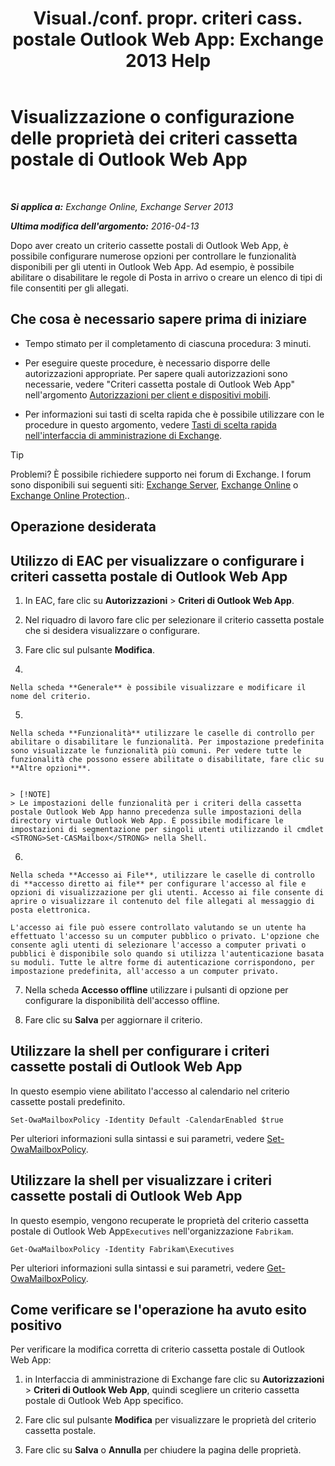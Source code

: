 ﻿---
title: 'Visual./conf. propr. criteri cass. postale Outlook Web App: Exchange 2013 Help'
TOCTitle: Visualizzazione o configurazione delle proprietà dei criteri cassetta postale di Outlook Web App
ms:assetid: be012ffe-8fdb-4fb7-aebd-78b3a55593fa
ms:mtpsurl: https://technet.microsoft.com/it-it/library/Dd351097(v=EXCHG.150)
ms:contentKeyID: 50481581
ms.date: 05/22/2018
mtps_version: v=EXCHG.150
ms.translationtype: MT
---

# Visualizzazione o configurazione delle proprietà dei criteri cassetta postale di Outlook Web App

 

_**Si applica a:** Exchange Online, Exchange Server 2013_

_**Ultima modifica dell'argomento:** 2016-04-13_

Dopo aver creato un criterio cassette postali di Outlook Web App, è possibile configurare numerose opzioni per controllare le funzionalità disponibili per gli utenti in Outlook Web App. Ad esempio, è possibile abilitare o disabilitare le regole di Posta in arrivo o creare un elenco di tipi di file consentiti per gli allegati.

## Che cosa è necessario sapere prima di iniziare

  - Tempo stimato per il completamento di ciascuna procedura: 3 minuti.

  - Per eseguire queste procedure, è necessario disporre delle autorizzazioni appropriate. Per sapere quali autorizzazioni sono necessarie, vedere "Criteri cassetta postale di Outlook Web App" nell'argomento [Autorizzazioni per client e dispositivi mobili](clients-and-mobile-devices-permissions-exchange-2013-help.md).

  - Per informazioni sui tasti di scelta rapida che è possibile utilizzare con le procedure in questo argomento, vedere [Tasti di scelta rapida nell'interfaccia di amministrazione di Exchange](keyboard-shortcuts-in-the-exchange-admin-center-exchange-online-protection-help.md).


> [!TIP]
> Problemi? È possibile richiedere supporto nei forum di Exchange. I forum sono disponibili sui seguenti siti: <A href="https://go.microsoft.com/fwlink/p/?linkid=60612">Exchange Server</A>, <A href="https://go.microsoft.com/fwlink/p/?linkid=267542">Exchange Online</A> o <A href="https://go.microsoft.com/fwlink/p/?linkid=285351">Exchange Online Protection</A>..



## Operazione desiderata

## Utilizzo di EAC per visualizzare o configurare i criteri cassetta postale di Outlook Web App

1.  In EAC, fare clic su **Autorizzazioni** \> **Criteri di Outlook Web App**.

2.  Nel riquadro di lavoro fare clic per selezionare il criterio cassetta postale che si desidera visualizzare o configurare.

3.  Fare clic sul pulsante **Modifica**.

4.  
    
    Nella scheda **Generale** è possibile visualizzare e modificare il nome del criterio.

5.  
    
    Nella scheda **Funzionalità** utilizzare le caselle di controllo per abilitare o disabilitare le funzionalità. Per impostazione predefinita sono visualizzate le funzionalità più comuni. Per vedere tutte le funzionalità che possono essere abilitate o disabilitate, fare clic su **Altre opzioni**.
    

    > [!NOTE]
    > Le impostazioni delle funzionalità per i criteri della cassetta postale Outlook Web App hanno precedenza sulle impostazioni della directory virtuale Outlook Web App. È possibile modificare le impostazioni di segmentazione per singoli utenti utilizzando il cmdlet <STRONG>Set-CASMailbox</STRONG> nella Shell.



6.  
    
    Nella scheda **Accesso ai File**, utilizzare le caselle di controllo di **accesso diretto ai file** per configurare l'accesso al file e opzioni di visualizzazione per gli utenti. Accesso ai file consente di aprire o visualizzare il contenuto del file allegati al messaggio di posta elettronica.
    
    L'accesso ai file può essere controllato valutando se un utente ha effettuato l'accesso su un computer pubblico o privato. L'opzione che consente agli utenti di selezionare l'accesso a computer privati o pubblici è disponibile solo quando si utilizza l'autenticazione basata su moduli. Tutte le altre forme di autenticazione corrispondono, per impostazione predefinita, all'accesso a un computer privato.

7.  Nella scheda **Accesso offline** utilizzare i pulsanti di opzione per configurare la disponibilità dell'accesso offline.

8.  Fare clic su **Salva** per aggiornare il criterio.

## Utilizzare la shell per configurare i criteri cassette postali di Outlook Web App

In questo esempio viene abilitato l'accesso al calendario nel criterio cassette postali predefinito.

    Set-OwaMailboxPolicy -Identity Default -CalendarEnabled $true

Per ulteriori informazioni sulla sintassi e sui parametri, vedere [Set-OwaMailboxPolicy](https://technet.microsoft.com/it-it/library/dd297989\(v=exchg.150\)).

## Utilizzare la shell per visualizzare i criteri cassette postali di Outlook Web App

In questo esempio, vengono recuperate le proprietà del criterio cassetta postale di Outlook Web App`Executives` nell'organizzazione `Fabrikam`.

    Get-OwaMailboxPolicy -Identity Fabrikam\Executives

Per ulteriori informazioni sulla sintassi e sui parametri, vedere [Get-OwaMailboxPolicy](https://technet.microsoft.com/it-it/library/dd351095\(v=exchg.150\)).

## Come verificare se l'operazione ha avuto esito positivo

Per verificare la modifica corretta di criterio cassetta postale di Outlook Web App:

1.  in Interfaccia di amministrazione di Exchange fare clic su **Autorizzazioni** \> **Criteri di Outlook Web App**, quindi scegliere un criterio cassetta postale di Outlook Web App specifico.

2.  Fare clic sul pulsante **Modifica** per visualizzare le proprietà del criterio cassetta postale.

3.  Fare clic su **Salva** o **Annulla** per chiudere la pagina delle proprietà.

